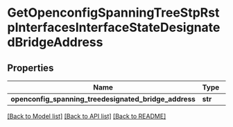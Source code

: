 # GetOpenconfigSpanningTreeStpRstpInterfacesInterfaceStateDesignatedBridgeAddress

## Properties
Name | Type | Description | Notes
------------ | ------------- | ------------- | -------------
**openconfig_spanning_treedesignated_bridge_address** | **str** |  | [optional] 

[[Back to Model list]](../README.md#documentation-for-models) [[Back to API list]](../README.md#documentation-for-api-endpoints) [[Back to README]](../README.md)


